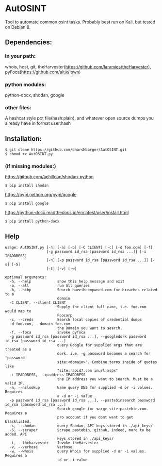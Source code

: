 # AutOSINT
Tool to automate common osint tasks. Probably best run on Kali, but tested on Debian 8.

## Dependencies: 

### In your path: 
whois, host, git, theHarvester(https://github.com/laramies/theHarvester), pyFoca(https://github.com/altjx/ipwn)

### python modules: 
python-docx, shodan,  google 

### other files:

A hashcat style pot file(hash:plain), and whatever open source dumps you already have in format user:hash

## Installation:

    $ git clone https://github.com/bharshbarger/AutOSINT.git
    $ chmod +x AutOSINT.py

### (if missing modules:)

https://github.com/achillean/shodan-python

    $ pip install shodan

https://pypi.python.org/pypi/google

    $ pip install google

https://python-docx.readthedocs.io/en/latest/user/install.html

    $ pip install python-docx

## Help 
    usage: AutOSINT.py [-h] [-a] [-b] [-C CLIENT] [-c] [-d foo.com] [-f]
                       [-g password id_rsa [password id_rsa ...]] [-i IPADDRESS]
                       [-n] [-p password id_rsa [password id_rsa ...]] [-s] [-S]
                       [-t] [-v] [-w]

    optional arguments:
      -h, --help            show this help message and exit
      -a, --all             run All queries
      -b, --hibp            Search haveibeenpwned.com for breaches related to a
                            domain
      -C CLIENT, --client CLIENT
                            Supply the client full name, i.e. foo.com would map to
                            Foocorp
      -c, --creds           Search local copies of credential dumps
      -d foo.com, --domain foo.com
                            the Domain you want to search.
      -f, --foca            invoke pyfoca
      -g password id_rsa [password id_rsa ...], --googledork password id_rsa [password id_rsa ...]
                            query Google for supplied args that are treated as a
                            dork. i.e. -g password becomes a search for "password
                            site:<domain>". Combine terms inside of quotes like
                            "site:rapid7.com inurl:aspx"
      -i IPADDRESS, --ipaddress IPADDRESS
                            the IP address you want to search. Must be a valid IP.
      -n, --nslookup        Name query DNS for supplied -d or -i values. Requires
                            a -d or -i value
      -p password id_rsa [password id_rsa ...], --pastebinsearch password id_rsa [password id_rsa ...]
                            Search google for <arg> site:pastebin.com. Requires a
                            pro account if you dont want to get blacklisted.
      -s, --shodan          query Shodan, API keys stored in ./api_keys/
      -S, --scraper         Scrape pastebin, github, indeed, more to be added. API
                            keys stored in ./api_keys/
      -t, --theharvester    Invoke theHarvester
      -v, --verbose         Verbose
      -w, --whois           query Whois for supplied -d or -i values. Requires a
                            -d or -i value
